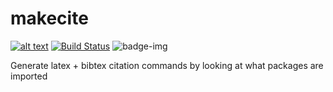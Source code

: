 # makecite
[![alt text](http://apmechev.com/img/git_repos/pylint/makecite.svg "pylint score")](https://github.com/apmechev/pylint-badge)
[![Build Status](https://travis-ci.org/adrn/makecite.svg?branch=master)](https://travis-ci.org/adrn/makecite)
![badge-img](https://img.shields.io/badge/Made%20at-%23AstroHackWeek-8063d5.svg?style=flat)


Generate latex + bibtex citation commands by looking at what packages are imported
